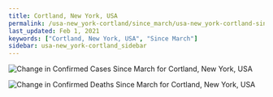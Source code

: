 ```yaml
---
title: Cortland, New York, USA
permalink: /usa-new_york-cortland/since_march/usa-new_york-cortland-since_march.html
last_updated: Feb 1, 2021
keywords: ["Cortland, New York, USA", "Since March"]
sidebar: usa-new_york-cortland_sidebar
---
```


![Change in Confirmed Cases Since March for Cortland, New York, USA](/covid_tracker/images/graphs/usa-new_york-cortland-delta_confirmed-since_march_graph.png)

![Change in Confirmed Deaths Since March for Cortland, New York, USA](/covid_tracker/images/graphs/usa-new_york-cortland-delta_deaths-since_march_graph.png)
